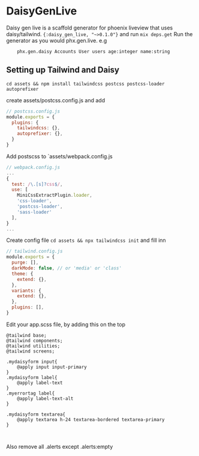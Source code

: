 # DaisyGenLive

Daisy gen live is a scaffold generator for phoenix liveview that uses daisy/tailwind. `{:daisy_gen_live, "~>0.1.0"}` and run `mix deps.get` Run the generator as you would phx.gen.live. e.g

```
	phx.gen.daisy Accounts User users age:integer name:string
```


## Setting up Tailwind and Daisy
```
cd assets && npm install tailwindcss postcss postcss-loader autoprefixer

```
create assets/postcss.config.js and add

```javascript
// postcss.config.js
module.exports = {
  plugins: {
    tailwindcss: {},
    autoprefixer: {},
  }
}

```

Add postscss to `assets/webpack.config.js

```javascript
// webpack.config.js
...
{
  test: /\.[s]?css$/,
  use: [
    MiniCssExtractPlugin.loader,
    'css-loader',
    'postcss-loader',
    'sass-loader'
  ],
}
...

```

Create config file `cd assets && npx tailwindcss init` and fill inn 

```javascript
// tailwind.config.js
module.exports = {
  purge: [],
  darkMode: false, // or 'media' or 'class'
  theme: {
    extend: {},
  },
  variants: {
    extend: {},
  },
  plugins: [],
}

```


Edit your app.scss file, by adding this on the top

```
@tailwind base;
@tailwind components;
@tailwind utilities;
@tailwind screens;

.mydaisyform input{
    @apply input input-primary
}
.mydaisyform label{
    @apply label-text
}
.myerrortag label{
    @apply label-text-alt
}

.mydaisyform textarea{
    @apply textarea h-24 textarea-bordered textarea-primary
}



```

Also remove all .alerts except .alerts:empty



